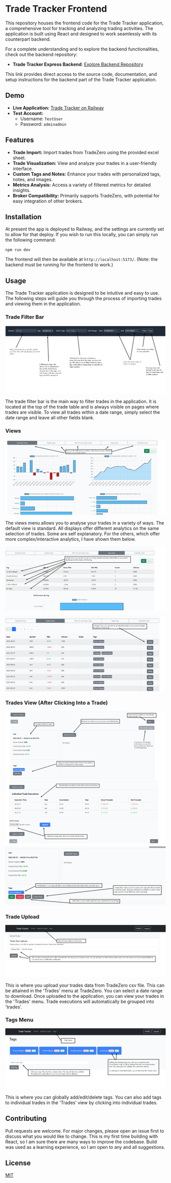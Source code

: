 # Trade Tracker Frontend

This repository houses the frontend code for the Trade Tracker application, a comprehensive tool for tracking and analyzing trading activities. The application is built using React and designed to work seamlessly with its counterpart backend.

For a complete understanding and to explore the backend functionalities, check out the backend repository:

- **Trade Tracker Express Backend**: [Explore Backend Repository](https://github.com/Jas667/trade_tracker_express_backend)

This link provides direct access to the source code, documentation, and setup instructions for the backend part of the Trade Tracker application.


## Demo

- **Live Application:** [Trade Tracker on Railway](https://tradetrackerfrontend-production.up.railway.app/)
- **Test Account:**
  - Username: `TestUser`
  - Password: `adminadmin`

## Features

- **Trade Import:** Import trades from TradeZero using the provided excel sheet.
- **Trade Visualization:** View and analyze your trades in a user-friendly interface.
- **Custom Tags and Notes:** Enhance your trades with personalized tags, notes, and images.
- **Metrics Analysis:** Access a variety of filtered metrics for detailed insights.
- **Broker Compatibility:** Primarily supports TradeZero, with potential for easy integration of other brokers.

## Installation

At present the app is deployed to Railway, and the settings are currently set to allow for that deploy. If you wish to run this locally, you can simply run the following command:

```
npm run dev

```

The frontend will then be available at `http://localhost:5173/`. (Note: the backend must be running for the frontend to work.)

## Usage

The Trade Tracker application is designed to be intuitive and easy to use. The following steps will guide you through the process of importing trades and viewing them in the application.

### Trade Filter Bar

![Trade Filter Bar](readme_images/FilterBar.png)

The trade filter bar is the main way to filter trades in the application. It is located at the top of the trade table and is always visible on pages where trades are visible. To view all trades within a date range, simply select the date range and leave all other fields blank.

### Views

![Views](readme_images/ViewMenu.png)

The views menu allows you to analyse your trades in a variety of ways. The default view is standard. All displays offer different analytics on the same selection of trades. Some are self explanatory. For the others, which offer more complex/interactive analytics, I have shown them below.

![Tag View](readme_images/TagsView.png)

![Trades View](readme_images/TradesView.png)

### Trades View (After Clicking Into a Trade)

![Individual Trade View1](readme_images/IndividualTrade1.png)
![Individual Trade View2](readme_images/IndividualTrade2.png)
![Individual Trade View3](readme_images/IndividualTrade3.png)

### Trade Upload

![Trade Upload](readme_images/TradeUpload.png)

This is where you upload your trades data from TradeZero csv file. This can be attained in the 'Trades' menu at TradeZero. You can select a date range to download. Once uploaded to the application, you can view your trades in the 'Trades' menu. Trade executions will automatically be grouped into 'trades'.

### Tags Menu

![Tags Menu](readme_images/TagsViewMenu.png)

This is where you can globally add/edit/delete tags. You can also add tags to individual trades in the 'Trades' view by clicking into individual trades.

## Contributing

Pull requests are welcome. For major changes, please open an issue first to discuss what you would like to change. This is my first time building with React, so I am sure there are many ways to improve the codebase. Build was used as a learning experience, so I am open to any and all suggestions.

## License

[MIT](https://choosealicense.com/licenses/mit/)

```
